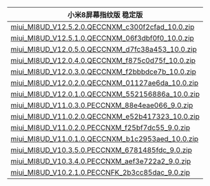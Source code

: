 | 小米8屏幕指纹版  稳定版    |
| ---- |
| [miui_MI8UD_V12.5.2.0.QECCNXM_c300f2cfad_10.0.zip](https://hugeota.d.miui.com/V12.5.2.0.QECCNXM/miui_MI8UD_V12.5.2.0.QECCNXM_c300f2cfad_10.0.zip)    |
| [miui_MI8UD_V12.5.1.0.QECCNXM_06f3dbf0f0_10.0.zip](https://hugeota.d.miui.com/V12.5.1.0.QECCNXM/miui_MI8UD_V12.5.1.0.QECCNXM_06f3dbf0f0_10.0.zip)    |
| [miui_MI8UD_V12.0.5.0.QECCNXM_d7fc38a453_10.0.zip](https://hugeota.d.miui.com/V12.0.5.0.QECCNXM/miui_MI8UD_V12.0.5.0.QECCNXM_d7fc38a453_10.0.zip)    |
| [miui_MI8UD_V12.0.4.0.QECCNXM_f875c0d75f_10.0.zip](https://hugeota.d.miui.com/V12.0.4.0.QECCNXM/miui_MI8UD_V12.0.4.0.QECCNXM_f875c0d75f_10.0.zip)    |
| [miui_MI8UD_V12.0.3.0.QECCNXM_f2bbbdce7b_10.0.zip](https://hugeota.d.miui.com/V12.0.3.0.QECCNXM/miui_MI8UD_V12.0.3.0.QECCNXM_f2bbbdce7b_10.0.zip)    |
| [miui_MI8UD_V12.0.2.0.QECCNXM_01127ae6da_10.0.zip](https://hugeota.d.miui.com/V12.0.2.0.QECCNXM/miui_MI8UD_V12.0.2.0.QECCNXM_01127ae6da_10.0.zip)    |
| [miui_MI8UD_V12.0.1.0.QECCNXM_552156886a_10.0.zip](https://hugeota.d.miui.com/V12.0.1.0.QECCNXM/miui_MI8UD_V12.0.1.0.QECCNXM_552156886a_10.0.zip)    |
| [miui_MI8UD_V11.0.3.0.PECCNXM_88e4eae066_9.0.zip](https://hugeota.d.miui.com/V11.0.3.0.PECCNXM/miui_MI8UD_V11.0.3.0.PECCNXM_88e4eae066_9.0.zip)    |
| [miui_MI8UD_V11.0.2.0.QECCNXM_e52b417323_10.0.zip](https://hugeota.d.miui.com/V11.0.2.0.QECCNXM/miui_MI8UD_V11.0.2.0.QECCNXM_e52b417323_10.0.zip)    |
| [miui_MI8UD_V11.0.2.0.PECCNXM_f25bf7dc55_9.0.zip](https://hugeota.d.miui.com/V11.0.2.0.PECCNXM/miui_MI8UD_V11.0.2.0.PECCNXM_f25bf7dc55_9.0.zip)    |
| [miui_MI8UD_V11.0.1.0.QECCNXM_b1c2953aed_10.0.zip](https://hugeota.d.miui.com/V11.0.1.0.QECCNXM/miui_MI8UD_V11.0.1.0.QECCNXM_b1c2953aed_10.0.zip)    |
| [miui_MI8UD_V10.3.5.0.PECCNXM_6781485fdc_9.0.zip](https://hugeota.d.miui.com/V10.3.5.0.PECCNXM/miui_MI8UD_V10.3.5.0.PECCNXM_6781485fdc_9.0.zip)    |
| [miui_MI8UD_V10.3.4.0.PECCNXM_aef3e722a2_9.0.zip](https://hugeota.d.miui.com/V10.3.4.0.PECCNXM/miui_MI8UD_V10.3.4.0.PECCNXM_aef3e722a2_9.0.zip)    |
| [miui_MI8UD_V10.2.1.0.PECCNFK_2b3cc85dac_9.0.zip](https://hugeota.d.miui.com/V10.2.1.0.PECCNFK/miui_MI8UD_V10.2.1.0.PECCNFK_2b3cc85dac_9.0.zip)    |
